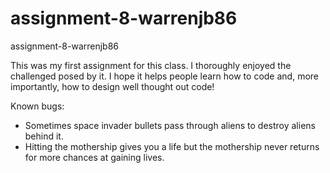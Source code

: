 # assignment-8-warrenjb86
assignment-8-warrenjb86

This was my first assignment for this class.  I thoroughly enjoyed
the challenged posed by it.  I hope it helps people learn how to code and,
more importantly, how to design well thought out code!

Known bugs:

- Sometimes space invader bullets pass through aliens to destroy aliens 
behind it.
- Hitting the mothership gives you a life but the mothership never
returns for more chances at gaining lives.